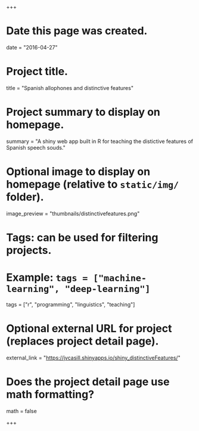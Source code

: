 +++
# Date this page was created.
date = "2016-04-27"

# Project title.
title = "Spanish allophones and distinctive features"

# Project summary to display on homepage.
summary = "A shiny web app built in R for teaching the distictive features of Spanish speech souds."

# Optional image to display on homepage (relative to `static/img/` folder).
image_preview = "thumbnails/distinctivefeatures.png"

# Tags: can be used for filtering projects.
# Example: `tags = ["machine-learning", "deep-learning"]`
tags = ["r", "programming", "linguistics", "teaching"]

# Optional external URL for project (replaces project detail page).
external_link = "https://jvcasill.shinyapps.io/shiny_distinctiveFeatures/"

# Does the project detail page use math formatting?
math = false

+++

